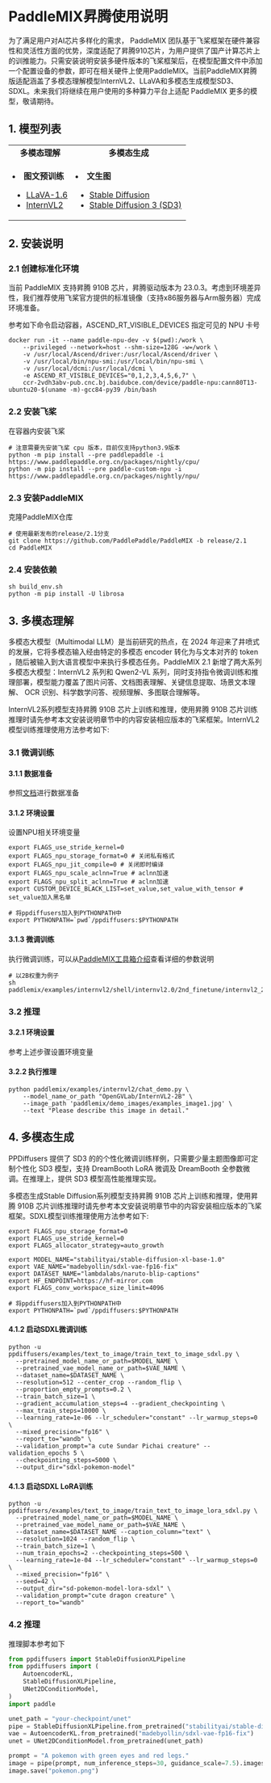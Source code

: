 # PaddleMIX昇腾使用说明

为了满足用户对AI芯片多样化的需求， PaddleMIX 团队基于飞桨框架在硬件兼容性和灵活性方面的优势，深度适配了昇腾910芯片，为用户提供了国产计算芯片上的训推能力。只需安装说明安装多硬件版本的飞桨框架后，在模型配置文件中添加一个配置设备的参数，即可在相关硬件上使用PaddleMIX。当前PaddleMIX昇腾版适配涵盖了多模态理解模型InternVL2、LLaVA和多模态生成模型SD3、SDXL。未来我们将继续在用户使用的多种算力平台上适配 PaddleMIX 更多的模型，敬请期待。

## 1. 模型列表
<table align="center">
  <tbody>
    <tr align="center" valign="center">
      <td>
        <b>多模态理解</b>
      </td>
      <td>
        <b>多模态生成</b>
      </td>
    </tr>
    <tr valign="top">
      <td>
        <ul>
        </ul>
          <li><b>图文预训练</b></li>
        <ul>
            <li><a href="../../paddlemix/examples/llava">LLaVA-1.6</a></li>
            <li><a href="../../paddlemix/examples/internvl2">InternVL2</a></li>
      </ul>
      </td>
      <td>
        <ul>
        </ul>
          <li><b>文生图</b></li>
        <ul>
           <li><a href="../../ppdiffusers/examples/stable_diffusion">Stable Diffusion</a></li>
           <li><a href="../../ppdiffusers/examples/dreambooth/README_sd3.md">Stable Diffusion 3 (SD3)</a></li>
        </ul>
      </td>
    </tr>
  </tbody>
</table>

## 2. 安装说明

### 2.1 创建标准化环境

当前 PaddleMIX 支持昇腾 910B 芯片，昇腾驱动版本为 23.0.3。考虑到环境差异性，我们推荐使用飞桨官方提供的标准镜像（支持x86服务器与Arm服务器）完成环境准备。

参考如下命令启动容器，ASCEND_RT_VISIBLE_DEVICES 指定可见的 NPU 卡号

```shell
docker run -it --name paddle-npu-dev -v $(pwd):/work \
    --privileged --network=host --shm-size=128G -w=/work \
    -v /usr/local/Ascend/driver:/usr/local/Ascend/driver \
    -v /usr/local/bin/npu-smi:/usr/local/bin/npu-smi \
    -v /usr/local/dcmi:/usr/local/dcmi \
    -e ASCEND_RT_VISIBLE_DEVICES="0,1,2,3,4,5,6,7" \
    ccr-2vdh3abv-pub.cnc.bj.baidubce.com/device/paddle-npu:cann80T13-ubuntu20-$(uname -m)-gcc84-py39 /bin/bash
```

### 2.2 安装飞桨

在容器内安装飞桨

```shell
# 注意需要先安装飞桨 cpu 版本，目前仅支持python3.9版本
python -m pip install --pre paddlepaddle -i https://www.paddlepaddle.org.cn/packages/nightly/cpu/
python -m pip install --pre paddle-custom-npu -i https://www.paddlepaddle.org.cn/packages/nightly/npu/
```

### 2.3 安装PaddleMIX

克隆PaddleMIX仓库

```shell
# 使用最新发布的release/2.1分支
git clone https://github.com/PaddlePaddle/PaddleMIX -b release/2.1
cd PaddleMIX
```

### 2.4 安装依赖

```shell
sh build_env.sh
python -m pip install -U librosa
```

## 3. 多模态理解

多模态大模型（Multimodal LLM）是当前研究的热点，在 2024 年迎来了井喷式的发展，它将多模态输入经由特定的多模态 encoder 转化为与文本对齐的 token ，随后被输入到大语言模型中来执行多模态任务。PaddleMIX 2.1 新增了两大系列多模态大模型：InternVL2 系列和 Qwen2-VL 系列，同时支持指令微调训练和推理部署，模型能力覆盖了图片问答、文档图表理解、关键信息提取、场景文本理解、 OCR 识别、科学数学问答、视频理解、多图联合理解等。

InternVL2系列模型支持昇腾 910B 芯片上训练和推理，使用昇腾 910B 芯片训练推理时请先参考本文安装说明章节中的内容安装相应版本的飞桨框架。InternVL2模型训练推理使用方法参考如下:

### 3.1 微调训练

#### 3.1.1 数据准备

参照[文档](../../paddlemix/examples/internvl2)进行数据准备

#### 3.1.2 环境设置

设置NPU相关环境变量

```shell
export FLAGS_use_stride_kernel=0
export FLAGS_npu_storage_format=0 # 关闭私有格式
export FLAGS_npu_jit_compile=0 # 关闭即时编译
export FLAGS_npu_scale_aclnn=True # aclnn加速
export FLAGS_npu_split_aclnn=True # aclnn加速
export CUSTOM_DEVICE_BLACK_LIST=set_value,set_value_with_tensor # set_value加入黑名单

# 将ppdiffusers加入到PYTHONPATH中
export PYTHONPATH=`pwd`/ppdiffusers:$PYTHONPATH
```
#### 3.1.3 微调训练

执行微调训练，可以从[PaddleMIX工具箱介绍](../..//paddlemix/tools/README.md)查看详细的参数说明

```shell
# 以2B权重为例子
sh paddlemix/examples/internvl2/shell/internvl2.0/2nd_finetune/internvl2_2b_internlm2_1_8b_dynamic_res_2nd_finetune_full.sh
```

### 3.2 推理

#### 3.2.1 环境设置

参考上述步骤设置环境变量

#### 3.2.2 执行推理

```shell
python paddlemix/examples/internvl2/chat_demo.py \
    --model_name_or_path "OpenGVLab/InternVL2-2B" \
    --image_path 'paddlemix/demo_images/examples_image1.jpg' \
    --text "Please describe this image in detail."
```

## 4. 多模态生成

PPDiffusers 提供了 SD3 的的个性化微调训练样例，只需要少量主题图像即可定制个性化 SD3 模型，支持 DreamBooth LoRA 微调及 DreamBooth 全参数微调。在推理上，提供 SD3 模型高性能推理实现。

多模态生成Stable Diffusion系列模型支持昇腾 910B 芯片上训练和推理，使用昇腾 910B 芯片训练推理时请先参考本文安装说明章节中的内容安装相应版本的飞桨框架。SDXL模型训练推理使用方法参考如下:


```shell
export FLAGS_npu_storage_format=0
export FLAGS_use_stride_kernel=0
export FLAGS_allocator_strategy=auto_growth

export MODEL_NAME="stabilityai/stable-diffusion-xl-base-1.0"
export VAE_NAME="madebyollin/sdxl-vae-fp16-fix"
export DATASET_NAME="lambdalabs/naruto-blip-captions"
export HF_ENDPOINT=https://hf-mirror.com
export FLAGS_conv_workspace_size_limit=4096

# 将ppdiffusers加入到PYTHONPATH中
export PYTHONPATH=`pwd`/ppdiffusers:$PYTHONPATH
```

#### 4.1.2 启动SDXL微调训练

```shell
python -u ppdiffusers/examples/text_to_image/train_text_to_image_sdxl.py \
  --pretrained_model_name_or_path=$MODEL_NAME \
  --pretrained_vae_model_name_or_path=$VAE_NAME \
  --dataset_name=$DATASET_NAME \
  --resolution=512 --center_crop --random_flip \
  --proportion_empty_prompts=0.2 \
  --train_batch_size=1 \
  --gradient_accumulation_steps=4 --gradient_checkpointing \
  --max_train_steps=10000 \
  --learning_rate=1e-06 --lr_scheduler="constant" --lr_warmup_steps=0 \
  --mixed_precision="fp16" \
  --report_to="wandb" \
  --validation_prompt="a cute Sundar Pichai creature" --validation_epochs 5 \
  --checkpointing_steps=5000 \
  --output_dir="sdxl-pokemon-model"
```

#### 4.1.3 启动SDXL LoRA训练

```shell
python -u ppdiffusers/examples/text_to_image/train_text_to_image_lora_sdxl.py \
  --pretrained_model_name_or_path=$MODEL_NAME \
  --pretrained_vae_model_name_or_path=$VAE_NAME \
  --dataset_name=$DATASET_NAME --caption_column="text" \
  --resolution=1024 --random_flip \
  --train_batch_size=1 \
  --num_train_epochs=2 --checkpointing_steps=500 \
  --learning_rate=1e-04 --lr_scheduler="constant" --lr_warmup_steps=0 \
  --mixed_precision="fp16" \
  --seed=42 \
  --output_dir="sd-pokemon-model-lora-sdxl" \
  --validation_prompt="cute dragon creature" \
  --report_to="wandb"
```

### 4.2 推理

推理脚本参考如下

```python
from ppdiffusers import StableDiffusionXLPipeline
from ppdiffusers import (
    AutoencoderKL,
    StableDiffusionXLPipeline,
    UNet2DConditionModel,
)
import paddle

unet_path = "your-checkpoint/unet"
pipe = StableDiffusionXLPipeline.from_pretrained("stabilityai/stable-diffusion-xl-base-1.0", paddle_dtype=paddle.float16)
vae = AutoencoderKL.from_pretrained("madebyollin/sdxl-vae-fp16-fix")
unet = UNet2DConditionModel.from_pretrained(unet_path)

prompt = "A pokemon with green eyes and red legs."
image = pipe(prompt, num_inference_steps=30, guidance_scale=7.5).images[0]
image.save("pokemon.png")
```
